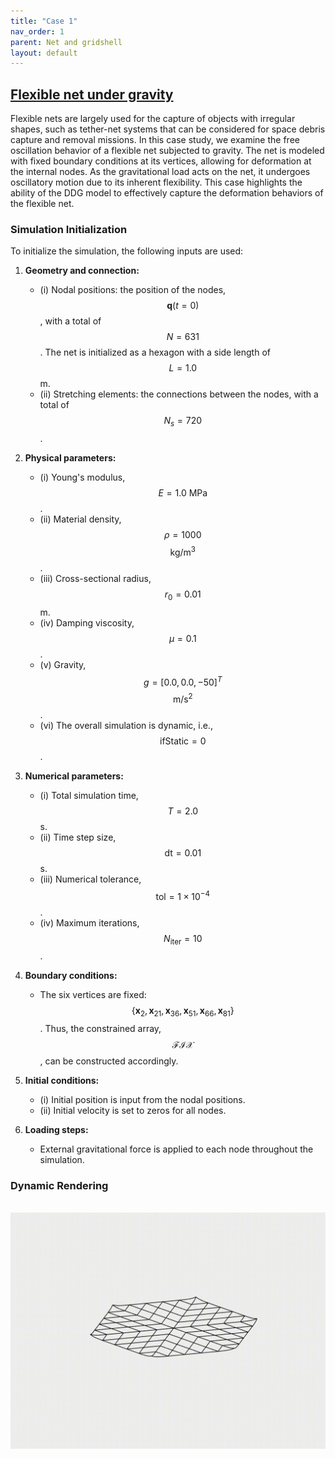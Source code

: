 ```yaml
---
title: "Case 1"
nav_order: 1
parent: Net and gridshell
layout: default
---
```


## [Flexible net under gravity](https://github.com/weicheng-huang-mechanics/DDG_Tutorial/tree/main/rod_network/case_1)

Flexible nets are largely used for the capture of objects with irregular shapes, such as tether-net systems that can be considered for space debris capture and removal missions. In this case study, we examine the free oscillation behavior of a flexible net subjected to gravity. The net is modeled with fixed boundary conditions at its vertices, allowing for deformation at the internal nodes. As the gravitational load acts on the net, it undergoes oscillatory motion due to its inherent flexibility. This case highlights the ability of the DDG model to effectively capture the deformation behaviors of the flexible net.

### Simulation Initialization

To initialize the simulation, the following inputs are used:

1. **Geometry and connection:**
   - (i) Nodal positions: the position of the nodes, $$\mathbf{q}(t=0)$$, with a total of $$N = 631$$. The net is initialized as a hexagon with a side length of $$L = 1.0$$ m.
   - (ii) Stretching elements: the connections between the nodes, with a total of $$N_{s} = 720$$.

2. **Physical parameters:**
   - (i) Young's modulus, $$E = 1.0\mathrm{~MPa}$$.
   - (ii) Material density, $$\rho = 1000$$ $$\mathrm{kg/m^3}$$.
   - (iii) Cross-sectional radius, $$r_{0} = 0.01$$ m.
   - (iv) Damping viscosity, $$\mu = 0.1$$.
   - (v) Gravity, $$g = [0.0, 0.0, -50]^T$$ $$\mathrm{m/s^2}$$.
   - (vi) The overall simulation is dynamic, i.e., $$\mathrm{ifStatic} = 0$$.

3. **Numerical parameters:**
   - (i) Total simulation time, $$T = 2.0$$ s.
   - (ii) Time step size, $$\mathrm{dt} = 0.01$$ s.
   - (iii) Numerical tolerance, $$\mathrm{tol} = 1 \times 10^{-4}$$.
   - (iv) Maximum iterations, $$N_{\mathrm{iter}} = 10$$.

4. **Boundary conditions:**
   - The six vertices are fixed: $$\{ \mathbf{x}_{2}, \mathbf{x}_{21}, \mathbf{x}_{36}, \mathbf{x}_{51}, \mathbf{x}_{66}, \mathbf{x}_{81} \}$$. Thus, the constrained array, $$\mathcal{FIX}$$, can be constructed accordingly.

5. **Initial conditions:**
   - (i) Initial position is input from the nodal positions.
   - (ii) Initial velocity is set to zeros for all nodes.

6. **Loading steps:**
   - External gravitational force is applied to each node throughout the simulation.


### Dynamic Rendering
<br/><img src='../assets/videos/net_1.gif' width="600">